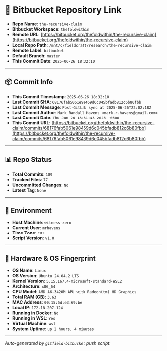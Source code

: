 # 🔗 Bitbucket Repository Link

- **Repo Name**: `the-recursive-claim`
- **Bitbucket Workspace**: `thefoldwithin`
- **Remote URL**: [https://bitbucket.org/thefoldwithin/the-recursive-claim](https://bitbucket.org/thefoldwithin/the-recursive-claim)
- **Local Repo Path**: `/mnt/c/fieldcraft/research/the-recursive-claim`
- **Remote Label**: `bitbucket`
- **Default Branch**: `master`
- **This Commit Date**: `2025-06-26 18:32:10`

---

## 📦 Commit Info

- **This Commit Timestamp**: `2025-06-26 18:32:10`
- **Last Commit SHA**: `68176fab5061e98469d6c045bfadb812c6b80fbb`
- **Last Commit Message**: `Post-GitLab sync at 2025-06-26T22:02:18Z`
- **Last Commit Author**: `Mark Randall Havens <mark.r.havens@gmail.com>`
- **Last Commit Date**: `Thu Jun 26 18:31:43 2025 -0500`
- **This Commit URL**: [https://bitbucket.org/thefoldwithin/the-recursive-claim/commits/68176fab5061e98469d6c045bfadb812c6b80fbb](https://bitbucket.org/thefoldwithin/the-recursive-claim/commits/68176fab5061e98469d6c045bfadb812c6b80fbb)

---

## 📊 Repo Status

- **Total Commits**: `189`
- **Tracked Files**: `77`
- **Uncommitted Changes**: `No`
- **Latest Tag**: `None`

---

## 🧭 Environment

- **Host Machine**: `witness-zero`
- **Current User**: `mrhavens`
- **Time Zone**: `CDT`
- **Script Version**: `v1.0`

---

## 🧬 Hardware & OS Fingerprint

- **OS Name**: `Linux`
- **OS Version**: `Ubuntu 24.04.2 LTS`
- **Kernel Version**: `5.15.167.4-microsoft-standard-WSL2`
- **Architecture**: `x86_64`
- **CPU Model**: `AMD A6-3420M APU with Radeon(tm) HD Graphics`
- **Total RAM (GB)**: `3.63`
- **MAC Address**: `00:15:5d:e3:69:be`
- **Local IP**: `172.18.207.124`
- **Running in Docker**: `No`
- **Running in WSL**: `Yes`
- **Virtual Machine**: `wsl`
- **System Uptime**: `up 2 hours, 4 minutes`

---

_Auto-generated by `gitfield-bitbucket` push script._
